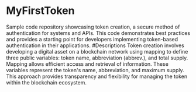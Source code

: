 # MyFirstToken
Sample code repository showcasing token creation, a secure method of authentication for systems and APIs. This code demonstrates best practices and provides a starting point for developers implementing token-based authentication in their applications.
#Descriptions
Token creation involves developing a digital asset on a blockchain network using mapping to define three public variables: token name, abbreviation (abbrev.), and total supply. Mapping allows efficient access and retrieval of information. These variables represent the token's name, abbreviation, and maximum supply. This approach provides transparency and flexibility for managing the token within the blockchain ecosystem.
